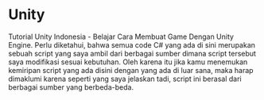 # Unity
Tutorial Unity Indonesia - Belajar Cara Membuat Game Dengan Unity Engine.
Perlu diketahui, bahwa semua code C# yang ada di sini merupakan sebuah script yang saya ambil dari berbagai sumber dimana script tersebut saya modifikasi sesuai kebutuhan.
Oleh karena itu jika kamu menemukan kemiripan script yang ada disini dengan yang ada di luar sana, maka harap dimaklumi karena seperti yang saya jelaskan tadi, script ini berasal dari berbagai sumber yang berbeda-beda.

